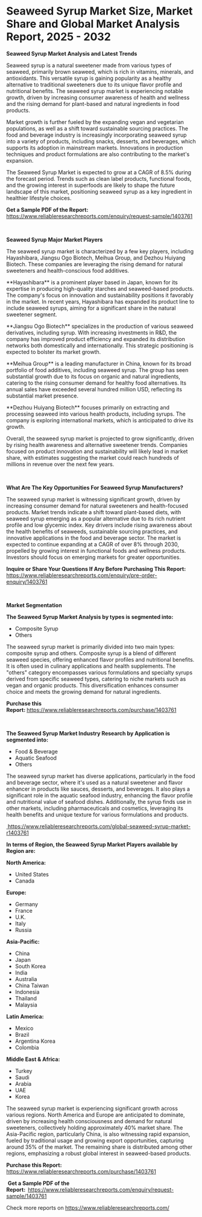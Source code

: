 <p><h1>Seaweed Syrup Market Size, Market Share and Global Market Analysis Report, 2025 - 2032</h1></p><p><strong>Seaweed Syrup Market Analysis and Latest Trends</strong></p>
<p><p>Seaweed syrup is a natural sweetener made from various types of seaweed, primarily brown seaweed, which is rich in vitamins, minerals, and antioxidants. This versatile syrup is gaining popularity as a healthy alternative to traditional sweeteners due to its unique flavor profile and nutritional benefits. The seaweed syrup market is experiencing notable growth, driven by increasing consumer awareness of health and wellness and the rising demand for plant-based and natural ingredients in food products.</p><p>Market growth is further fueled by the expanding vegan and vegetarian populations, as well as a shift toward sustainable sourcing practices. The food and beverage industry is increasingly incorporating seaweed syrup into a variety of products, including snacks, desserts, and beverages, which supports its adoption in mainstream markets. Innovations in production techniques and product formulations are also contributing to the market's expansion.</p><p>The Seaweed Syrup Market is expected to grow at a CAGR of 8.5% during the forecast period. Trends such as clean label products, functional foods, and the growing interest in superfoods are likely to shape the future landscape of this market, positioning seaweed syrup as a key ingredient in healthier lifestyle choices.</p></p>
<p><strong>Get a Sample PDF of the Report:&nbsp;</strong> <a href="https://www.reliableresearchreports.com/enquiry/request-sample/1403761?utm_campaign=2009&utm_medium=2&utm_source=Github&utm_content=ia&utm_term=13012025&utm_id=seaweed-syrup">https://www.reliableresearchreports.com/enquiry/request-sample/1403761</a></p>
<p>&nbsp;</p>
<p><strong>Seaweed Syrup Major Market Players</strong></p>
<p><p>The seaweed syrup market is characterized by a few key players, including Hayashibara, Jiangsu Ogo Biotech, Meihua Group, and Dezhou Huiyang Biotech. These companies are leveraging the rising demand for natural sweeteners and health-conscious food additives.</p><p>**Hayashibara** is a prominent player based in Japan, known for its expertise in producing high-quality starches and seaweed-based products. The company's focus on innovation and sustainability positions it favorably in the market. In recent years, Hayashibara has expanded its product line to include seaweed syrups, aiming for a significant share in the natural sweetener segment.</p><p>**Jiangsu Ogo Biotech** specializes in the production of various seaweed derivatives, including syrup. With increasing investments in R&D, the company has improved product efficiency and expanded its distribution networks both domestically and internationally. This strategic positioning is expected to bolster its market growth.</p><p>**Meihua Group** is a leading manufacturer in China, known for its broad portfolio of food additives, including seaweed syrup. The group has seen substantial growth due to its focus on organic and natural ingredients, catering to the rising consumer demand for healthy food alternatives. Its annual sales have exceeded several hundred million USD, reflecting its substantial market presence.</p><p>**Dezhou Huiyang Biotech** focuses primarily on extracting and processing seaweed into various health products, including syrups. The company is exploring international markets, which is anticipated to drive its growth.</p><p>Overall, the seaweed syrup market is projected to grow significantly, driven by rising health awareness and alternative sweetener trends. Companies focused on product innovation and sustainability will likely lead in market share, with estimates suggesting the market could reach hundreds of millions in revenue over the next few years.</p></p>
<p>&nbsp;</p>
<p><strong>What Are The Key Opportunities For Seaweed Syrup Manufacturers?</strong></p>
<p><p>The seaweed syrup market is witnessing significant growth, driven by increasing consumer demand for natural sweeteners and health-focused products. Market trends indicate a shift toward plant-based diets, with seaweed syrup emerging as a popular alternative due to its rich nutrient profile and low glycemic index. Key drivers include rising awareness about the health benefits of seaweeds, sustainable sourcing practices, and innovative applications in the food and beverage sector. The market is expected to continue expanding at a CAGR of over 8% through 2030, propelled by growing interest in functional foods and wellness products. Investors should focus on emerging markets for greater opportunities.</p></p>
<p><strong>Inquire or Share Your Questions If Any Before Purchasing This Report:</strong> <a href="https://www.reliableresearchreports.com/enquiry/pre-order-enquiry/1403761?utm_campaign=2009&utm_medium=2&utm_source=Github&utm_content=ia&utm_term=13012025&utm_id=seaweed-syrup">https://www.reliableresearchreports.com/enquiry/pre-order-enquiry/1403761</a></p>
<p>&nbsp;</p>
<p><strong>Market Segmentation</strong></p>
<p><strong>The Seaweed Syrup Market Analysis by types is segmented into:</strong></p>
<p><ul><li>Composite Syrup</li><li>Others</li></ul></p>
<p><p>The seaweed syrup market is primarily divided into two main types: composite syrup and others. Composite syrup is a blend of different seaweed species, offering enhanced flavor profiles and nutritional benefits. It is often used in culinary applications and health supplements. The "others" category encompasses various formulations and specialty syrups derived from specific seaweed types, catering to niche markets such as vegan and organic products. This diversification enhances consumer choice and meets the growing demand for natural ingredients.</p></p>
<p><strong>Purchase this Report:&nbsp;</strong><a href="https://www.reliableresearchreports.com/purchase/1403761?utm_campaign=2009&utm_medium=2&utm_source=Github&utm_content=ia&utm_term=13012025&utm_id=seaweed-syrup">https://www.reliableresearchreports.com/purchase/1403761</a></p>
<p>&nbsp;</p>
<p><strong>The Seaweed Syrup Market Industry Research by Application is segmented into:</strong></p>
<p><ul><li>Food & Beverage</li><li>Aquatic Seafood</li><li>Others</li></ul></p>
<p><p>The seaweed syrup market has diverse applications, particularly in the food and beverage sector, where it's used as a natural sweetener and flavor enhancer in products like sauces, desserts, and beverages. It also plays a significant role in the aquatic seafood industry, enhancing the flavor profile and nutritional value of seafood dishes. Additionally, the syrup finds use in other markets, including pharmaceuticals and cosmetics, leveraging its health benefits and unique texture for various formulations and products.</p></p>
<p><a href="https://www.reliableresearchreports.com/global-seaweed-syrup-market-r1403761?utm_campaign=2009&utm_medium=2&utm_source=Github&utm_content=ia&utm_term=13012025&utm_id=seaweed-syrup">&nbsp;https://www.reliableresearchreports.com/global-seaweed-syrup-market-r1403761</a></p>
<p><strong>In terms of Region, the Seaweed Syrup Market Players available by Region are:</strong></p>
<p>
    <p> <strong> North America: </strong>
        <ul>
            <li>United States</li>
            <li>Canada</li>
        </ul>
        </p> 
    <p> <strong> Europe: </strong>
        <ul>
            <li>Germany</li>
            <li>France</li>
            <li>U.K.</li>
            <li>Italy</li>
            <li>Russia</li>
        </ul>
        </p> 
    <p> <strong> Asia-Pacific: </strong>
        <ul>
            <li>China</li>
            <li>Japan</li>
            <li>South Korea</li>
            <li>India</li>
            <li>Australia</li>
            <li>China Taiwan</li>
            <li>Indonesia</li>
            <li>Thailand</li>
            <li>Malaysia</li>
        </ul>
        </p> 
    <p> <strong> Latin America: </strong>
        <ul>
            <li>Mexico</li>
            <li>Brazil</li>
            <li>Argentina Korea</li>
            <li>Colombia</li>
        </ul>
        </p> 
    <p> <strong> Middle East & Africa: </strong>
        <ul>
            <li>Turkey</li>
            <li>Saudi</li>
            <li>Arabia</li>
            <li>UAE</li>
            <li>Korea</li>
        </ul>
    </p>
    </p>
<p><p>The seaweed syrup market is experiencing significant growth across various regions. North America and Europe are anticipated to dominate, driven by increasing health consciousness and demand for natural sweeteners, collectively holding approximately 40% market share. The Asia-Pacific region, particularly China, is also witnessing rapid expansion, fueled by traditional usage and growing export opportunities, capturing around 35% of the market. The remaining share is distributed among other regions, emphasizing a robust global interest in seaweed-based products.</p></p>
<p><strong>Purchase this Report: </strong><a href="https://www.reliableresearchreports.com/purchase/1403761?utm_campaign=2009&utm_medium=2&utm_source=Github&utm_content=ia&utm_term=13012025&utm_id=seaweed-syrup">https://www.reliableresearchreports.com/purchase/1403761</a></p>
<p>&nbsp;<strong>Get a Sample PDF of the Report:&nbsp;&nbsp;</strong><a href="https://www.reliableresearchreports.com/enquiry/request-sample/1403761?utm_campaign=2009&utm_medium=2&utm_source=Github&utm_content=ia&utm_term=13012025&utm_id=seaweed-syrup">https://www.reliableresearchreports.com/enquiry/request-sample/1403761</a></p>
<p><strong></strong></p>
<p>Check more reports on <a href="https://www.reliableresearchreports.com/?utm_campaign=2009&utm_medium=2&utm_source=Github&utm_content=ia&utm_term=13012025&utm_id=seaweed-syrup">https://www.reliableresearchreports.com/</a></p>